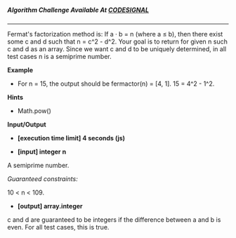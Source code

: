 ##### Algorithm Challenge Available At [CODESIGNAL](https://app.codesignal.com/company-challenges/uber/HNQwGHfKAoYsz9KX6)

---

Fermat's factorization method is:
If a · b = n (where a ≤ b), then there exist some c and d such that n = c^2 - d^2.
Your goal is to return for given n such c and d as an array.
Since we want c and d to be uniquely determined, in all test cases n is a semiprime number.

**Example**

- For n = 15, the output should be
  fermactor(n) = [4, 1].
  15 = 4^2 - 1^2.

**Hints**

- Math.pow()

**Input/Output**

- **[execution time limit] 4 seconds (js)**

- **[input] integer n**

A semiprime number.

_Guaranteed constraints:_

10 < n < 109.

- **[output] array.integer**

c and d are guaranteed to be integers if the difference between a and b is even. For all test cases, this is true.
